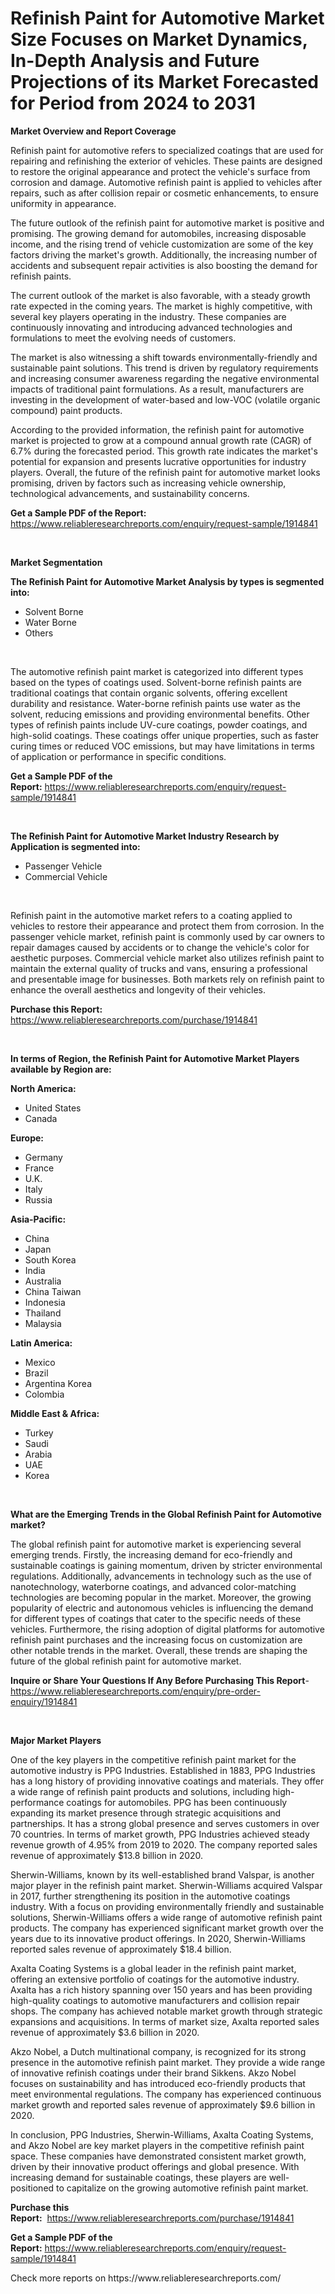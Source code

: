 <p><h1>Refinish Paint for Automotive Market Size Focuses on Market Dynamics, In-Depth Analysis and Future Projections of its Market Forecasted for Period from 2024 to 2031</h1></p><p><strong>Market Overview and Report Coverage</strong></p>
<p><p>Refinish paint for automotive refers to specialized coatings that are used for repairing and refinishing the exterior of vehicles. These paints are designed to restore the original appearance and protect the vehicle's surface from corrosion and damage. Automotive refinish paint is applied to vehicles after repairs, such as after collision repair or cosmetic enhancements, to ensure uniformity in appearance.</p><p>The future outlook of the refinish paint for automotive market is positive and promising. The growing demand for automobiles, increasing disposable income, and the rising trend of vehicle customization are some of the key factors driving the market's growth. Additionally, the increasing number of accidents and subsequent repair activities is also boosting the demand for refinish paints.</p><p>The current outlook of the market is also favorable, with a steady growth rate expected in the coming years. The market is highly competitive, with several key players operating in the industry. These companies are continuously innovating and introducing advanced technologies and formulations to meet the evolving needs of customers.</p><p>The market is also witnessing a shift towards environmentally-friendly and sustainable paint solutions. This trend is driven by regulatory requirements and increasing consumer awareness regarding the negative environmental impacts of traditional paint formulations. As a result, manufacturers are investing in the development of water-based and low-VOC (volatile organic compound) paint products.</p><p>According to the provided information, the refinish paint for automotive market is projected to grow at a compound annual growth rate (CAGR) of 6.7% during the forecasted period. This growth rate indicates the market's potential for expansion and presents lucrative opportunities for industry players. Overall, the future of the refinish paint for automotive market looks promising, driven by factors such as increasing vehicle ownership, technological advancements, and sustainability concerns.</p></p>
<p><strong>Get a Sample PDF of the Report:</strong> <a href="https://www.reliableresearchreports.com/enquiry/request-sample/1914841">https://www.reliableresearchreports.com/enquiry/request-sample/1914841</a></p>
<p>&nbsp;</p>
<p><strong>Market Segmentation</strong></p>
<p><strong>The Refinish Paint for Automotive Market Analysis by types is segmented into:</strong></p>
<p><ul><li>Solvent Borne</li><li>Water Borne</li><li>Others</li></ul></p>
<p>&nbsp;</p>
<p><p>The automotive refinish paint market is categorized into different types based on the types of coatings used. Solvent-borne refinish paints are traditional coatings that contain organic solvents, offering excellent durability and resistance. Water-borne refinish paints use water as the solvent, reducing emissions and providing environmental benefits. Other types of refinish paints include UV-cure coatings, powder coatings, and high-solid coatings. These coatings offer unique properties, such as faster curing times or reduced VOC emissions, but may have limitations in terms of application or performance in specific conditions.</p></p>
<p><strong>Get a Sample PDF of the Report:</strong>&nbsp;<a href="https://www.reliableresearchreports.com/enquiry/request-sample/1914841">https://www.reliableresearchreports.com/enquiry/request-sample/1914841</a></p>
<p>&nbsp;</p>
<p><strong>The Refinish Paint for Automotive Market Industry Research by Application is segmented into:</strong></p>
<p><ul><li>Passenger Vehicle</li><li>Commercial Vehicle</li></ul></p>
<p>&nbsp;</p>
<p><p>Refinish paint in the automotive market refers to a coating applied to vehicles to restore their appearance and protect them from corrosion. In the passenger vehicle market, refinish paint is commonly used by car owners to repair damages caused by accidents or to change the vehicle's color for aesthetic purposes. Commercial vehicle market also utilizes refinish paint to maintain the external quality of trucks and vans, ensuring a professional and presentable image for businesses. Both markets rely on refinish paint to enhance the overall aesthetics and longevity of their vehicles.</p></p>
<p><strong>Purchase this Report:</strong>&nbsp; <a href="https://www.reliableresearchreports.com/purchase/1914841">https://www.reliableresearchreports.com/purchase/1914841</a></p>
<p>&nbsp;</p>
<p><strong>In terms of Region, the Refinish Paint for Automotive Market Players available by Region are:</strong></p>
<p>
    <p> <strong> North America: </strong>
        <ul>
            <li>United States</li>
            <li>Canada</li>
        </ul>
        </p> 
    <p> <strong> Europe: </strong>
        <ul>
            <li>Germany</li>
            <li>France</li>
            <li>U.K.</li>
            <li>Italy</li>
            <li>Russia</li>
        </ul>
        </p> 
    <p> <strong> Asia-Pacific: </strong>
        <ul>
            <li>China</li>
            <li>Japan</li>
            <li>South Korea</li>
            <li>India</li>
            <li>Australia</li>
            <li>China Taiwan</li>
            <li>Indonesia</li>
            <li>Thailand</li>
            <li>Malaysia</li>
        </ul>
        </p> 
    <p> <strong> Latin America: </strong>
        <ul>
            <li>Mexico</li>
            <li>Brazil</li>
            <li>Argentina Korea</li>
            <li>Colombia</li>
        </ul>
        </p> 
    <p> <strong> Middle East & Africa: </strong>
        <ul>
            <li>Turkey</li>
            <li>Saudi</li>
            <li>Arabia</li>
            <li>UAE</li>
            <li>Korea</li>
        </ul>
    </p>
    </p>
<p>&nbsp;</p>
<p><strong>What are the Emerging Trends in the Global Refinish Paint for Automotive market?</strong></p>
<p><p>The global refinish paint for automotive market is experiencing several emerging trends. Firstly, the increasing demand for eco-friendly and sustainable coatings is gaining momentum, driven by stricter environmental regulations. Additionally, advancements in technology such as the use of nanotechnology, waterborne coatings, and advanced color-matching technologies are becoming popular in the market. Moreover, the growing popularity of electric and autonomous vehicles is influencing the demand for different types of coatings that cater to the specific needs of these vehicles. Furthermore, the rising adoption of digital platforms for automotive refinish paint purchases and the increasing focus on customization are other notable trends in the market. Overall, these trends are shaping the future of the global refinish paint for automotive market.</p></p>
<p><strong>Inquire or Share Your Questions If Any Before Purchasing This Report</strong>- <a href="https://www.reliableresearchreports.com/enquiry/pre-order-enquiry/1914841">https://www.reliableresearchreports.com/enquiry/pre-order-enquiry/1914841</a></p>
<p>&nbsp;</p>
<p><strong>Major Market Players</strong></p>
<p><p>One of the key players in the competitive refinish paint market for the automotive industry is PPG Industries. Established in 1883, PPG Industries has a long history of providing innovative coatings and materials. They offer a wide range of refinish paint products and solutions, including high-performance coatings for automobiles. PPG has been continuously expanding its market presence through strategic acquisitions and partnerships. It has a strong global presence and serves customers in over 70 countries. In terms of market growth, PPG Industries achieved steady revenue growth of 4.95% from 2019 to 2020. The company reported sales revenue of approximately $13.8 billion in 2020.</p><p>Sherwin-Williams, known by its well-established brand Valspar, is another major player in the refinish paint market. Sherwin-Williams acquired Valspar in 2017, further strengthening its position in the automotive coatings industry. With a focus on providing environmentally friendly and sustainable solutions, Sherwin-Williams offers a wide range of automotive refinish paint products. The company has experienced significant market growth over the years due to its innovative product offerings. In 2020, Sherwin-Williams reported sales revenue of approximately $18.4 billion.</p><p>Axalta Coating Systems is a global leader in the refinish paint market, offering an extensive portfolio of coatings for the automotive industry. Axalta has a rich history spanning over 150 years and has been providing high-quality coatings to automotive manufacturers and collision repair shops. The company has achieved notable market growth through strategic expansions and acquisitions. In terms of market size, Axalta reported sales revenue of approximately $3.6 billion in 2020.</p><p>Akzo Nobel, a Dutch multinational company, is recognized for its strong presence in the automotive refinish paint market. They provide a wide range of innovative refinish coatings under their brand Sikkens. Akzo Nobel focuses on sustainability and has introduced eco-friendly products that meet environmental regulations. The company has experienced continuous market growth and reported sales revenue of approximately $9.6 billion in 2020.</p><p>In conclusion, PPG Industries, Sherwin-Williams, Axalta Coating Systems, and Akzo Nobel are key market players in the competitive refinish paint space. These companies have demonstrated consistent market growth, driven by their innovative product offerings and global presence. With increasing demand for sustainable coatings, these players are well-positioned to capitalize on the growing automotive refinish paint market.</p></p>
<p><strong>Purchase this Report:</strong>&nbsp;&nbsp;<a href="https://www.reliableresearchreports.com/purchase/1914841">https://www.reliableresearchreports.com/purchase/1914841</a></p>
<p></p>
<p><strong>Get a Sample PDF of the Report:</strong>&nbsp;<a href="https://www.reliableresearchreports.com/enquiry/request-sample/1914841">https://www.reliableresearchreports.com/enquiry/request-sample/1914841</a></p>
<p>Check more reports on https://www.reliableresearchreports.com/</p>